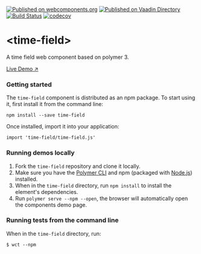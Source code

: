 [![Published on webcomponents.org](https://img.shields.io/badge/webcomponents.org-published-blue.svg)](https://www.webcomponents.org/element/time-field)
[![Published on Vaadin  Directory](https://img.shields.io/badge/Vaadin%20Directory-published-00b4f0.svg)](https://vaadin.com/directory/component/gatanasotime-field)
[![Build Status](https://travis-ci.org/gatanaso/time-field.svg?branch=master)](https://travis-ci.org/gatanaso/time-field)
[![codecov](https://codecov.io/gh/gatanaso/time-field/branch/master/graph/badge.svg)](https://codecov.io/gh/gatanaso/time-field)

# \<time-field\>

A time field web component based on polymer 3.

[Live Demo ↗](https://time-field.firebaseapp.com/demo/)

### Getting started
The `time-field` component is distributed as an npm package.
To start using it, first install it from the command line:
```
npm install --save time-field
```
Once installed, import it into your application:
```
import 'time-field/time-field.js'
```

### Running demos locally

1. Fork the `time-field` repository and clone it locally.
1. Make sure you have the [Polymer CLI](https://www.npmjs.com/package/polymer-cli) and npm (packaged with [Node.js](https://nodejs.org)) installed.
1. When in the `time-field` directory, run `npm install` to install the element's dependencies.
1. Run `polymer serve --npm --open`, the browser will automatically open the components demo page.

### Running tests from the command line

When in the `time-field` directory, run:

```
$ wct --npm
```

